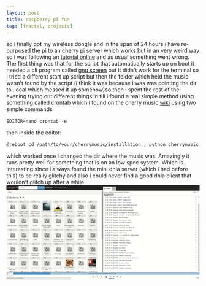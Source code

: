 ```yaml
---
layout: post
title: raspberry pi fun
tag: [fractal, projects]
---
```

so i finally got my wireless dongle and in the span of 24 hours i have re-purposed
the pi to an cherry pi server which works but in an very weird way so i was following
an [tutorial online](http://fomori.org/blog/?p=687) and as usual something went wrong.
The first thing was that for the script that automatically starts up on boot it needed a cli
program called [gnu screen](https://www.gnu.org/software/screen/) but it didn't work for the terminal
so i tried a different start up script but then the folder which held the music wasn't found by the
script (i think it was because i was was pointing the dir to .local which messed it up somehow)so then
i spent the rest of the evening trying out different things in till i found a real simple method using
something called crontab which i found on the cherry music [wiki](https://github.com/devsnd/cherrymusic/wiki/Setup-guide#tips-and-tricks) using two simple commands
```
EDITOR=nano crontab -e
```      
then inside the editor:
```
@reboot cd /path/to/your/cherrymusic/installation ; python cherrymusic
```
which worked once i changed the dir where the music was. Amazingly it runs pretty well
for something that is on an low spec system. Which is interesting since i always found
the mini dnla server (which i had before this) to be really glitchy and also i could
never find a good dnla client that wouldn't glitch up after a while      
![cherry music](/images/cherrymusic.gif)
